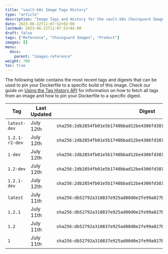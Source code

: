 ```yaml
---
title: "vault-k8s Image Tags History"
type: "article"
description: "Image Tags and History for the vault-k8s Chainguard Image"
date: 2023-06-22T11:07:52+02:00
lastmod: 2023-06-22T11:07:52+02:00
draft: false
tags: ["Reference", "Chainguard Images", "Product"]
images: []
menu:
  docs:
    parent: "images-reference"
weight: 700
toc: true
---
```


The following table contains the most recent tags and digests that can be used to pin your Dockerfile to a specific build of this image. Check our guide on [Using the Tag History API](/chainguard/chainguard-images/using-the-tag-history-api/) for information on how to fetch all tags from an image and how to pin your Dockerfile to a specific digest.

| Tag            | Last Updated | Digest                                                                    |
|----------------|--------------|---------------------------------------------------------------------------|
| `latest-dev`   | July 12th    | `sha256:2db2854fb01e5b1740bbad12be4306fd3816bb54625054b4c53d87d5475eb732` |
| `1.2.1-r2-dev` | July 12th    | `sha256:2db2854fb01e5b1740bbad12be4306fd3816bb54625054b4c53d87d5475eb732` |
| `1-dev`        | July 12th    | `sha256:2db2854fb01e5b1740bbad12be4306fd3816bb54625054b4c53d87d5475eb732` |
| `1.2-dev`      | July 12th    | `sha256:2db2854fb01e5b1740bbad12be4306fd3816bb54625054b4c53d87d5475eb732` |
| `1.2.1-dev`    | July 12th    | `sha256:2db2854fb01e5b1740bbad12be4306fd3816bb54625054b4c53d87d5475eb732` |
| `latest`       | July 11th    | `sha256:db52792a310837e925ad00d0e2fe99a027bdebca7ca0fab3f11c9267b3deeb5c` |
| `1.2.1`        | July 11th    | `sha256:db52792a310837e925ad00d0e2fe99a027bdebca7ca0fab3f11c9267b3deeb5c` |
| `1.2`          | July 11th    | `sha256:db52792a310837e925ad00d0e2fe99a027bdebca7ca0fab3f11c9267b3deeb5c` |
| `1`            | July 11th    | `sha256:db52792a310837e925ad00d0e2fe99a027bdebca7ca0fab3f11c9267b3deeb5c` |
